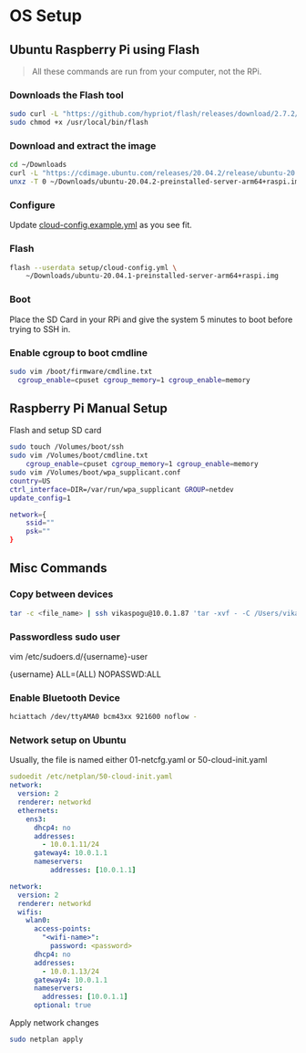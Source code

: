 # OS Setup

## Ubuntu Raspberry Pi using Flash

> All these commands are run from your computer, not the RPi.

### Downloads the Flash tool

```bash
sudo curl -L "https://github.com/hypriot/flash/releases/download/2.7.2/flash" -o /usr/local/bin/flash
sudo chmod +x /usr/local/bin/flash
```

### Download and extract the image

```bash
cd ~/Downloads
curl -L "https://cdimage.ubuntu.com/releases/20.04.2/release/ubuntu-20.04.2-preinstalled-server-arm64+raspi.img.xz" -o ubuntu-20.04.2-preinstalled-server-arm64+raspi.img.xz
unxz -T 0 ~/Downloads/ubuntu-20.04.2-preinstalled-server-arm64+raspi.img.xz
```

### Configure

Update [cloud-config.example.yml](../provision/cloud-config/k8s-5-pi4-garage.yml) as you see fit.

### Flash

```bash
flash --userdata setup/cloud-config.yml \
    ~/Downloads/ubuntu-20.04.1-preinstalled-server-arm64+raspi.img
```

### Boot

Place the SD Card in your RPi and give the system 5 minutes to boot before trying to SSH in.

### Enable cgroup to boot cmdline

```bash
sudo vim /boot/firmware/cmdline.txt
  cgroup_enable=cpuset cgroup_memory=1 cgroup_enable=memory
```

## Raspberry Pi Manual Setup

Flash and setup SD card

```bash
sudo touch /Volumes/boot/ssh
sudo vim /Volumes/boot/cmdline.txt
    cgroup_enable=cpuset cgroup_memory=1 cgroup_enable=memory
sudo vim /Volumes/boot/wpa_supplicant.conf
country=US
ctrl_interface=DIR=/var/run/wpa_supplicant GROUP=netdev
update_config=1

network={
    ssid=""
    psk=""
}
```

## Misc Commands

### Copy between devices

```bash
tar -c <file_name> | ssh vikaspogu@10.0.1.87 'tar -xvf - -C /Users/vikaspogu/Downloads'
```

### Passwordless sudo user

vim /etc/sudoers.d/{username}-user

{username} ALL=(ALL) NOPASSWD:ALL

### Enable Bluetooth Device

```bash
hciattach /dev/ttyAMA0 bcm43xx 921600 noflow -
```

### Network setup on Ubuntu

Usually, the file is named either 01-netcfg.yaml or 50-cloud-init.yaml

```yaml
sudoedit /etc/netplan/50-cloud-init.yaml
network:
  version: 2
  renderer: networkd
  ethernets:
    ens3:
      dhcp4: no
      addresses:
        - 10.0.1.11/24
      gateway4: 10.0.1.1
      nameservers:
          addresses: [10.0.1.1]
```

```yaml
network:
  version: 2
  renderer: networkd
  wifis:
    wlan0:
      access-points:
        "<wifi-name>":
          password: <password>
      dhcp4: no
      addresses:
        - 10.0.1.13/24
      gateway4: 10.0.1.1
      nameservers:
        addresses: [10.0.1.1]
      optional: true
```

Apply network changes

```bash
sudo netplan apply
```
